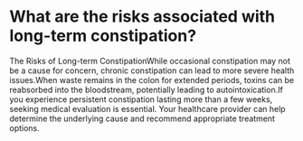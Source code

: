 # What are the risks associated with long-term constipation?

The Risks of Long-term ConstipationWhile occasional constipation may not be a cause for concern, chronic constipation can lead to more severe health issues.When waste remains in the colon for extended periods, toxins can be reabsorbed into the bloodstream, potentially leading to autointoxication.If you experience persistent constipation lasting more than a few weeks, seeking medical evaluation is essential. Your healthcare provider can help determine the underlying cause and recommend appropriate treatment options.